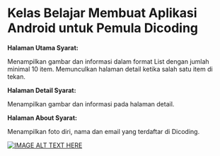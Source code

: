 <h1>Kelas Belajar Membuat Aplikasi Android untuk Pemula Dicoding</h1>

<b>Halaman Utama
Syarat:</b>

Menampilkan gambar dan informasi dalam format List dengan jumlah minimal 10 item.
Memunculkan halaman detail ketika salah satu item di tekan.

<b>Halaman Detail
Syarat:</b>

Menampilkan gambar dan informasi pada halaman detail.

<b>Halaman About
Syarat:</b>

Menampilkan foto diri, nama dan email yang terdaftar di Dicoding.

[![IMAGE ALT TEXT HERE](http://i3.ytimg.com/vi/g5dHWCHvHlY/hqdefault.jpg)](https://www.youtube.com/watch?v=g5dHWCHvHlY)
